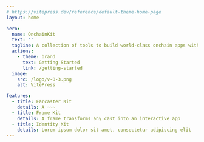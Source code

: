 ```yaml
---
# https://vitepress.dev/reference/default-theme-home-page
layout: home

hero:
  name: OnchainKit
  text: ''
  tagline: A collection of tools to build world-class onchain apps with CSS, React, and Typescript
  actions:
    - theme: brand
      text: Getting Started
      link: /getting-started
  image:
    src: /logo/v-0-3.png
    alt: VitePress

features:
  - title: Farcaster Kit
    details: A ~~~
  - title: Frame Kit
    details: A frame transforms any cast into an interactive app
  - title: Identity Kit
    details: Lorem ipsum dolor sit amet, consectetur adipiscing elit
---
```

